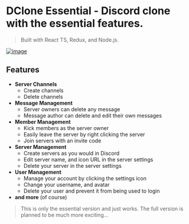 # DClone Essential - Discord clone with the essential features.

> Built with React TS, Redux, and Node.js.

<a href="https://ibb.co/tqdybrW"><img src="https://i.ibb.co/T4CzH3F/image.png" alt="image" border="0"></a>

## Features

- **Server Channels**
  - Create channels
  - Delete channels
- **Message Management**
  - Server owners can delete any message
  - Message author can delete and edit their own messages
- **Member Management**
  - Kick members as the server owner
  - Easily leave the server by right clicking the server
  - Join servers with an invite code
- **Server Management**
  - Create servers as you would in Discord
  - Edit server name, and icon URL in the server settings
  - Delete your server in the server settings
- **User Management**
  - Manage your account by clicking the settings icon
  - Change your username, and avatar
  - Delete your user and prevent it from being used to login
- **and more** (of course)

> This is only the essential version and just works. The full version is planned to be much more exciting...
